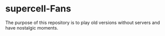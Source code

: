 # supercell-Fans
The purpose of this repository is to play old versions without servers and have nostalgic moments.
